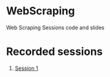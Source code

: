 # WebScraping
Web Scraping Sessions code and slides 

# Recorded sessions

1. [Session 1](https://youtu.be/aPoF4uSKPt0)

